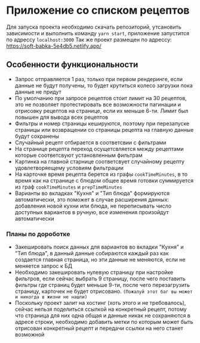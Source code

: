 # Приложение со списком рецептов

Для запуска проекта необходимо скачать репозиторий, утсановить зависимости и выполнить команду `yarn start`, приложение запустится по адрессу `localhost:3000`
Так же проект размещен по адрессу: https://soft-babka-5e4db5.netlify.app/

## Особенности функциональности

* Запрос отправляется 1 раз, только при первом рендеринге, если данные не будут получены, то будет крутиться колесо загрузки пока данные не придут
* По умолчанию при запросе рецептов стоит лимит на 30 рецептов, это не позволяет протестировать все возможности пагинации и отрисовку рецептов на странице, если их меньше 6-ти. Лимит был повышен для вывода всех рецептов
* Фильтры и номер страницы кешируются, поэтому при перезапуске страницы или возвращении со страницы рецепта на главную данные будут сохранены
* Случайный рецепт отбирается в соответсвии с фильтрами
* На странице рецепта переход осущетсвляется между рецептами которые соответсвуют установленным фильтрам
* Картинка на главной старнице соответсвует случайному рецепту удовлетворяещему условиям фильтрации
* На карточке время рецепта берется из графы `cookTimeMinutes`, в то время как на странице с блюдом общее время готовки суммируется из граф `cookTimeMinutes` и `prepTimeMinutes`
* Варианты во вкладках "Кухня" и "Тип блюда" формируются автоматически, это поможет в случае расширения данных: добавления новой кухни или блюда, не переписывать число доступных вариантов в ручную, все изменения произойдут автоматически 

### Планы по дороботке 

* Закешировать поиск данных для вариантов во вкладки "Кухня" и "Тип блюда", в данный данные собираются каждый раз как создается главная страница, но эти данные не меняются, если не меняется запрос к БД
* Необходимо закешировать нулевую страницу при настройке фильтров, если сейчас выбрать 9 страницу, после чего поставить фильтры где страниц будет меньше 9-ти, после чего перезагрузить страницу, карточек не будет отрисовано. `(Пожалуй этот баг вы может и никогда в жизни не нашли)`
* Поскольку проект залит на хостинг (хоть этого и не требовалось), сейчас нельзя поделиться ссылкой на конкретный рецепт, потому что страница для них одна общая и данные никак не сохраняются в адресе строки, необходимо добавить метки по которым может быть отрисован конкретный рецепт и передачи ссылки на него станет возможной